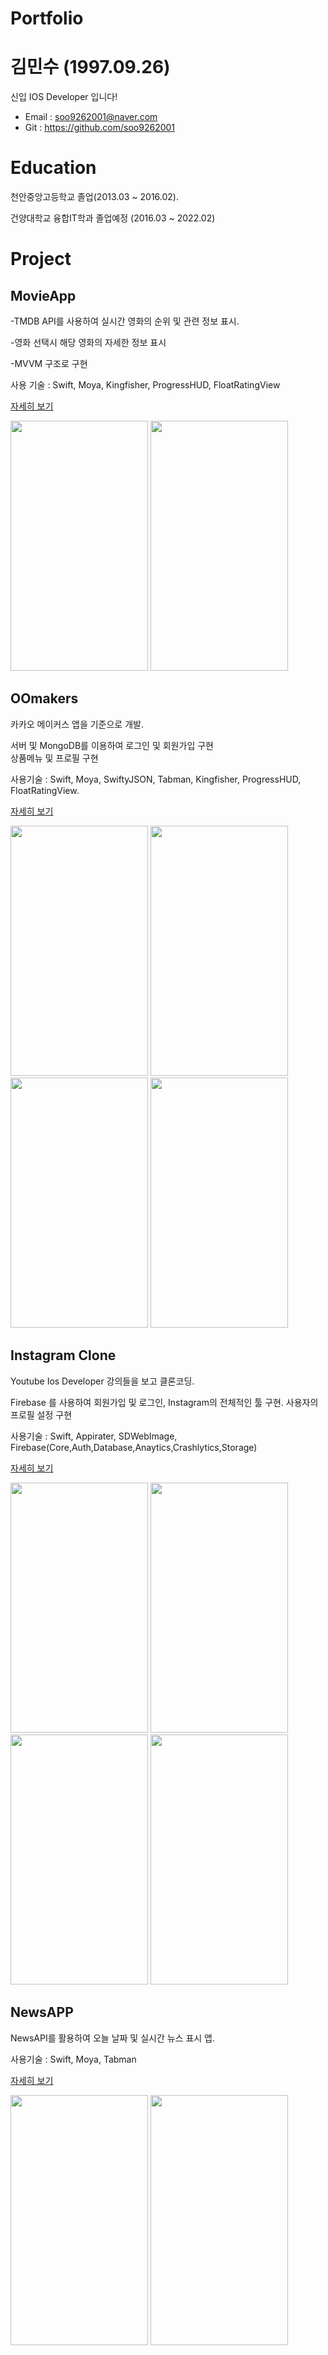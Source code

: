# Portfolio

# 김민수 (1997.09.26)
신입 IOS Developer 입니다!

* Email : soo9262001@naver.com
* Git : https://github.com/soo9262001

# Education
천안중앙고등학교 졸업(2013.03 ~ 2016.02). 

건양대학교 융합IT학과 졸업예정 (2016.03 ~ 2022.02)

# Project

## MovieApp


-TMDB API를 사용하여 실시간 영화의 순위 및 관련 정보 표시. 

-영화 선택시 해당 영화의 자세한 정보 표시

-MVVM 구조로 구현


사용 기술 : Swift, Moya, Kingfisher, ProgressHUD, FloatRatingView

[자세히 보기](https://github.com/soo9262001/MovieApp)



<p float="left">
  <img src="https://user-images.githubusercontent.com/73583602/134794670-7e585fef-8a81-43a8-bcf1-a246a985b850.png" width=220 height= 400 />
  <img src="https://user-images.githubusercontent.com/73583602/134794592-5ec73649-446b-4f62-b4f3-161141d749c0.png" width=220 height= 400 /> 
</p>





## OOmakers
카카오 메이커스 앱을 기준으로 개발. 

서버 및 MongoDB를 이용하여 로그인 및 회원가입 구현  
상품메뉴 및 프로필 구현  


사용기술 : Swift, Moya, SwiftyJSON, Tabman, Kingfisher, ProgressHUD, FloatRatingView. 

[자세히 보기](https://github.com/soo9262001/OOMakers)

<p float="left">
  <img src="https://user-images.githubusercontent.com/73583602/134794862-9cacc6c5-4636-4349-8f48-e480945e7881.png" width=220 height= 400 />
  <img src="https://user-images.githubusercontent.com/73583602/134794864-e4027586-48fc-4271-863b-3a52cc7510ef.png" width=220 height= 400 /> 
  <img src="https://user-images.githubusercontent.com/73583602/134794866-1b54ab16-bd4b-4128-9f48-751ee5eb377e.png" width=220 height= 400 /> 
  <img src="https://user-images.githubusercontent.com/73583602/134794867-15dc0abd-ec95-4812-bce7-b40114466674.png" width=220 height= 400 /> 
</p>




## Instagram Clone
Youtube Ios Developer 강의들을 보고 클론코딩. 

Firebase 를 사용하여 회원가입 및 로그인, Instagram의 전체적인 툴 구현. 
사용자의 프로필 설정 구현 

사용기술 : Swift, Appirater, SDWebImage, Firebase(Core,Auth,Database,Anaytics,Crashlytics,Storage)

[자세히 보기](https://github.com/soo9262001/Instagram-Clone)
  
<p float="left">
  <img src="https://user-images.githubusercontent.com/73583602/134795079-7d5d9656-a16a-46bd-be1a-6ccef34ec0d1.png" width=220 height= 400 />
  <img src="https://user-images.githubusercontent.com/73583602/134795083-cb8d7ae2-6af3-441e-b221-6231ca6a662f.png" width=220 height= 400 /> 
  <img src="https://user-images.githubusercontent.com/73583602/134795086-4a61f49a-5eea-482a-8b4d-d4f58eaa1b0d.png" width=220 height= 400 /> 
  <img src="https://user-images.githubusercontent.com/73583602/134795087-9d4b72c7-4055-4fd4-8bf9-9a288b356a34.png" width=220 height= 400 /> 
</p>



## NewsAPP
NewsAPI를 활용하여 오늘 날짜 및 실시간 뉴스 표시 앱. 

사용기술 : Swift, Moya, Tabman

[자세히 보기](https://github.com/soo9262001/NewsApp)

<p float="left">
<img src="https://user-images.githubusercontent.com/73583602/134795117-7c455824-fa40-43f4-b259-041ac86e2194.png" width=220 height= 400 />
<img src="https://user-images.githubusercontent.com/73583602/135566916-f6e69141-e263-496b-8d54-c509d2964b08.png" width=220 height= 400 />
</p>

